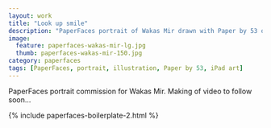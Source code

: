 ```yaml
---
layout: work
title: "Look up smile"
description: "PaperFaces portrait of Wakas Mir drawn with Paper by 53 on an iPad."
image: 
  feature: paperfaces-wakas-mir-lg.jpg
  thumb: paperfaces-wakas-mir-150.jpg
category: paperfaces
tags: [PaperFaces, portrait, illustration, Paper by 53, iPad art]
---
```


PaperFaces portrait commission for Wakas Mir. Making of video to follow soon...

{% include paperfaces-boilerplate-2.html %}